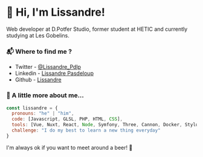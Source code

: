 # 🤙 Hi, I'm Lissandre!
Web developer at D.Potfer Studio, former student at HETIC and currently studying at Les Gobelins.

### 📬 Where to find me ?
- Twitter - [@Lissandre_Pdlp](https://twitter.com/lissandre_pdlp)
- Linkedin - [Lissandre Pasdeloup](https://www.linkedin.com/in/lissandrepasdeloup)
- Github - [Lissandre](https://github.com/Lissandre)


### 🧠 A little more about me...  

```javascript
const lissandre = {
  pronouns: "he" | "him",
  code: [Javascript, GLSL, PHP, HTML, CSS],
  tools: [Vue, Nuxt, React, Node, Symfony, Three, Cannon, Docker, Stylus],
  challenge: "I do my best to learn a new thing everyday"
}
```

I'm always ok if you want to meet around a beer! 🍺
